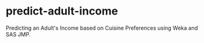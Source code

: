 # predict-adult-income
Predicting an Adult's Income based on Cuisine Preferences using Weka and SAS JMP. 
